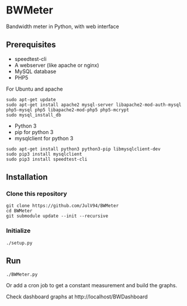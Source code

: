 # BWMeter
Bandwidth meter in Python, with web interface

## Prerequisites
* speedtest-cli
* A webserver (like apache or nginx)
* MySQL database
* PHP5

For Ubuntu and apache
```
sudo apt-get update
sudo apt-get install apache2 mysql-server libapache2-mod-auth-mysql php5-mysql php5 libapache2-mod-php5 php5-mcrypt
sudo mysql_install_db
```

* Python 3
* pip for python 3
* mysqlclient for python 3
```
sudo apt-get install python3 python3-pip libmysqlclient-dev
sudo pip3 install mysqlclient
sudo pip3 install speedtest-cli
```
## Installation
### Clone this repository
```
git clone https://github.com/JulV94/BWMeter
cd BWMeter
git submodule update --init --recursive
```
### Initialize
```
./setup.py
```
## Run
```
./BWMeter.py
```

Or add a cron job to get a constant measurement and build the graphs.

Check dashboard graphs at http://localhost/BWDashboard
